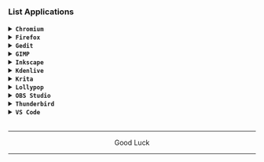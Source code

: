 ### List Applications

<details><summary><code><b>Chromium</b></code></summary>

![Screenshot_2024-03-19-07-57-52-054_com realvnc viewer android](https://github.com/wahasa/Fedora/assets/69626847/42d79753-32ff-4cc5-b520-e3fce3cfa97f)

[> Click Here <](https://github.com/wahasa/Fedora/blob/main/Note/Chromiumfix.md)
</details>

<details><summary><code><b>Firefox</b></code></summary>

![Screenshot_2024-03-19-07-00-51-893_com realvnc viewer android](https://github.com/wahasa/Fedora/assets/69626847/8e951f34-2a72-40f2-b5da-bc143ec4b178)

[> Click Here <](https://github.com/wahasa/Fedora/blob/main/Note/Firefoxfix.md)
</details>

<details><summary><code><b>Gedit</b></code></summary>

![Screenshot_2024-03-19-07-17-37-990_com realvnc viewer android](https://github.com/wahasa/Fedora/assets/69626847/9c78417e-34de-445d-bad1-19c0a85f7c42)
```
sudo dnf install gedit
```
</details>

<details><summary><code><b>GIMP</b></code></summary>

![Screenshot_2024-03-19-07-13-32-815_com realvnc viewer android](https://github.com/wahasa/Fedora/assets/69626847/0fa44a26-b366-40ed-a85e-a06462849e6e)
```
sudo dnf install gimp
```
</details>

<details><summary><code><b>Inkscape</b></code></summary>

![Screenshot_2024-03-19-07-14-36-475_com realvnc viewer android](https://github.com/wahasa/Fedora/assets/69626847/47f08eb4-37e0-43e7-9f21-73485f7fa07e)
```
sudo dnf install inkscape
```
</details>

<details><summary><code><b>Kdenlive</b></code></summary>

![Screenshot_2024-03-19-07-11-33-858_com realvnc viewer android](https://github.com/wahasa/Fedora/assets/69626847/865079ae-234e-4143-a472-84270154b56f)
```
sudo dnf install kdenlive
```
</details>

<details><summary><code><b>Krita</b></code></summary>

![Screenshot_2024-03-19-07-16-49-359_com realvnc viewer android](https://github.com/wahasa/Fedora/assets/69626847/f2b1637a-eb21-4bf9-aee0-cbad9ebd411f)
```
sudo dnf install krita
```
</details>

<details><summary><code><b>Lollypop</b></code></summary>

![Screenshot_2024-03-19-07-09-54-118_com realvnc viewer android](https://github.com/wahasa/Fedora/assets/69626847/15d6a1a3-7f90-47af-a5c2-adb17cacda73)
```
sudo dnf install lollypop
```
</details>

<details>
<summary><code><b>OBS Studio</b></code></summary>

![Screenshot_2024-03-19-07-09-02-351_com realvnc viewer android](https://github.com/wahasa/Fedora/assets/69626847/30739271-3758-412e-a00e-a0eef1655369)
```
sudo dnf install obs-studio
```
</details>

<details><summary><code><b>Thunderbird</b></code></summary>

![Screenshot_2024-03-19-07-03-54-219_com realvnc viewer android](https://github.com/wahasa/Fedora/assets/69626847/753c37d2-21ba-467c-990f-22f38a84acf7)
```
sudo dnf install thunderbird
```
</details>

<details><summary><code><b>VS Code</b></code></summary>

![Screenshot_2024-02-25-14-58-50-635_com realvnc viewer android](https://github.com/wahasa/Kali-Nethunter/assets/69626847/e1017552-7765-4330-a47c-69f7bdf869ca)

[> Click Here <](https://github.com/wahasa/Fedora/blob/main/Note/Vscodefix.md)
</details>
</br>

---
<p align="center">Good Luck</p>

---
